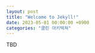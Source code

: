 ```yaml
---
layout: post
title: "Welcome to Jekyll!"
date: 2023-05-01 00:00:00 +0900
categories: "클린 아키텍쳐"
---
```


TBD